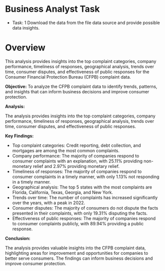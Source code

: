# Business Analyst Task

* Task: 1  Download the data from the file data source and provide possible data insights.

# Overview

This analysis provides insights into the top complaint categories, company performance, timeliness of responses, geographical analysis, trends over time, consumer disputes, and effectiveness of public responses for the Consumer Financial Protection Bureau (CFPB) complaint data.

**Objective:** To analyze the CFPB complaint data to identify trends, patterns, and insights that can inform business decisions and improve consumer protection.

**Analysis:**

The analysis provides insights into the top complaint categories, company performance, timeliness of responses, geographical analysis, trends over time, consumer disputes, and effectiveness of public responses.

**Key Findings:**

* Top complaint categories: Credit reporting, debt collection, and mortgages are among the most common complaints.
* Company performance: The majority of companies respond to consumer complaints with an explanation, with 25.11% providing non-monetary relief and 2.97% providing monetary relief.
* Timeliness of responses: The majority of companies respond to consumer complaints in a timely manner, with only 1.13% not responding in a timely manner.
* Geographical analysis: The top 5 states with the most complaints are Florida, California, Texas, Georgia, and New York.
* Trends over time: The number of complaints has increased significantly over the years, with a peak in 2022.
* Consumer disputes: The majority of consumers do not dispute the facts presented in their complaints, with only 19.31% disputing the facts.
* Effectiveness of public responses: The majority of companies respond to consumer complaints publicly, with 89.94% providing a public response.

**Conclusion:**

The analysis provides valuable insights into the CFPB complaint data, highlighting areas for improvement and opportunities for companies to better serve consumers. The findings can inform business decisions and improve consumer protection.







